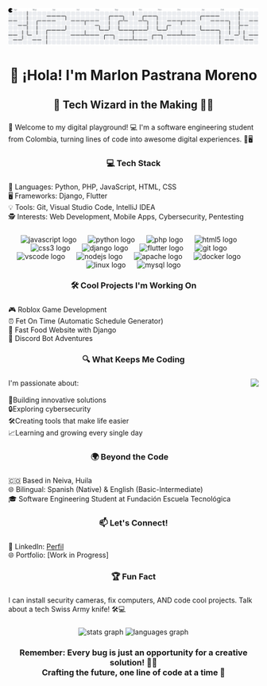 <picture>
  <source media="(prefers-color-scheme: dark)" srcset="https://raw.githubusercontent.com/MarlonPra/MarlonPra/output/pacman-contribution-graph-dark.svg">
  <source media="(prefers-color-scheme: light)" srcset="https://raw.githubusercontent.com/MarlonPra/MarlonPra/output/pacman-contribution-graph.svg">
  <img alt="pacman contribution graph" src="https://raw.githubusercontent.com/MarlonPra/MarlonPra/output/pacman-contribution-graph.svg">
</picture>

###

<h1 align="center">👋 ¡Hola! I'm Marlon Pastrana Moreno</h1>

###

<h2 align="center">🚀 Tech Wizard in the Making 🧙‍♂️</h2>

###

<p align="left">🚀 Welcome to my digital playground! 💻 I'm a software engineering student from Colombia, turning lines of code into awesome digital experiences. 🌟🖥️</p>

###

<h3 align="center">💻 Tech Stack</h3>

###

<p align="left">🐍 Languages: Python, PHP, JavaScript, HTML, CSS<br>🖥️ Frameworks: Django, Flutter<br>💡 Tools: Git, Visual Studio Code, IntelliJ IDEA<br>🕵️ Interests: Web Development, Mobile Apps, Cybersecurity, Pentesting</p>

###

<div align="center">
  <img src="https://cdn.jsdelivr.net/gh/devicons/devicon/icons/javascript/javascript-original.svg" height="40" alt="javascript logo"  />
  <img width="15" />
  <img src="https://cdn.jsdelivr.net/gh/devicons/devicon/icons/python/python-original.svg" height="40" alt="python logo"  />
  <img width="15" />
  <img src="https://cdn.jsdelivr.net/gh/devicons/devicon/icons/php/php-original.svg" height="40" alt="php logo"  />
  <img width="15" />
  <img src="https://cdn.jsdelivr.net/gh/devicons/devicon/icons/html5/html5-original.svg" height="40" alt="html5 logo"  />
  <img width="15" />
  <img src="https://cdn.jsdelivr.net/gh/devicons/devicon/icons/css3/css3-original.svg" height="40" alt="css3 logo"  />
  <img width="15" />
  <img src="https://skillicons.dev/icons?i=django" height="40" alt="django logo"  />
  <img width="15" />
  <img src="https://skillicons.dev/icons?i=flutter" height="40" alt="flutter logo"  />
  <img width="15" />
  <img src="https://cdn.simpleicons.org/git/F05032" height="40" alt="git logo"  />
  <img width="15" />
  <img src="https://cdn.jsdelivr.net/gh/devicons/devicon/icons/vscode/vscode-original.svg" height="40" alt="vscode logo"  />
  <img width="15" />
  <img src="https://skillicons.dev/icons?i=nodejs" height="40" alt="nodejs logo"  />
  <img width="15" />
  <img src="https://cdn.jsdelivr.net/gh/devicons/devicon/icons/apache/apache-original.svg" height="40" alt="apache logo"  />
  <img width="15" />
  <img src="https://cdn.simpleicons.org/docker/2496ED" height="40" alt="docker logo"  />
  <img width="15" />
  <img src="https://cdn.jsdelivr.net/gh/devicons/devicon/icons/linux/linux-original.svg" height="40" alt="linux logo"  />
  <img width="15" />
  <img src="https://cdn.simpleicons.org/mysql/4479A1" height="40" alt="mysql logo"  />
</div>

###

<h3 align="center">🛠️ Cool Projects I'm Working On</h3>

###

<p align="left">🎮 Roblox Game Development<br>⏰ Fet On Time (Automatic Schedule Generator)<br>🍔 Fast Food Website with Django<br>🤖 Discord Bot Adventures</p>

###

<h3 align="center">🔍 What Keeps Me Coding</h3>

###

<img align="right" height="153" src="https://user-images.githubusercontent.com/74038190/225813708-98b745f2-7d22-48cf-9150-083f1b00d6c9.gif"  />

###

<p align="left">I'm passionate about:<br><br>🚀Building innovative solutions<br>🔒Exploring cybersecurity<br>🛠️Creating tools that make life easier<br>📈Learning and growing every single day</p>

###

<h3 align="center">🌍 Beyond the Code</h3>

###

<p align="left">🇨🇴 Based in Neiva, Huila<br>🌐 Bilingual: Spanish (Native) & English (Basic-Intermediate)<br>🎓 Software Engineering Student at Fundación Escuela Tecnológica</p>

###

<h3 align="center">📫 Let's Connect!</h3>

###

<p align="left">💼 LinkedIn: <a href="https://www.linkedin.com/in/marlonpra" target="_blank" rel="noopener noreferrer" >Perfil</a> <br>🌐 Portfolio: [Work in Progress]</p>


###

<h3 align="center">🏆 Fun Fact</h3>

###

<p align="left">I can install security cameras, fix computers, AND code cool projects. Talk about a tech Swiss Army knife! 🛠️💻</p>

###

<div align="center">
  <img src="https://github-readme-stats.vercel.app/api?username=MarlonPra&hide_title=false&hide_rank=false&show_icons=true&include_all_commits=true&count_private=true&disable_animations=false&theme=radical&locale=en&hide_border=false&order=1" height="150" alt="stats graph"  />
  <img src="https://github-readme-stats.vercel.app/api/top-langs?username=MarlonPra&locale=en&hide_title=false&layout=compact&card_width=320&langs_count=5&theme=radical&hide_border=false&order=2" height="150" alt="languages graph"  />
</div>

###

<h3 align="center">Remember: Every bug is just an opportunity for a creative solution! 🐞✨<br>Crafting the future, one line of code at a time 💫</h3>

###
